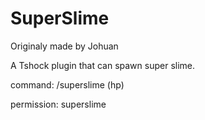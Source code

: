 # SuperSlime
Originaly made by Johuan

A Tshock plugin that can spawn super slime.

command: /superslime (hp)

permission: superslime
